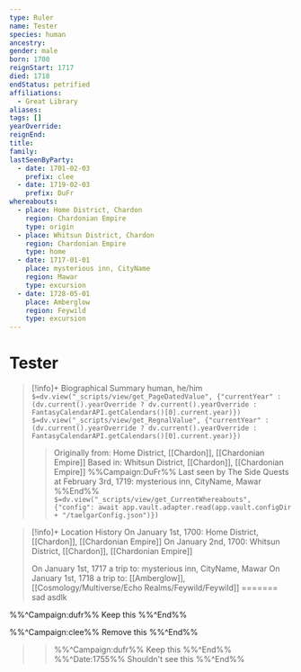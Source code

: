```yaml
---
type: Ruler
name: Tester
species: human
ancestry: 
gender: male
born: 1700
reignStart: 1717
died: 1718
endStatus: petrified
affiliations:
  - Great Library
aliases: 
tags: []
yearOverride: 
reignEnd: 
title: 
family: 
lastSeenByParty:
  - date: 1701-02-03
    prefix: clee
  - date: 1719-02-03
    prefix: DuFr
whereabouts:
  - place: Home District, Chardon
    region: Chardonian Empire
    type: origin
  - place: Whitsun District, Chardon
    region: Chardonian Empire
    type: home
  - date: 1717-01-01
    place: mysterious inn, CityName
    region: Mawar
    type: excursion
  - date: 1728-05-01
    place: Amberglow
    region: Feywild
    type: excursion
---
```

# Tester
>[!info]+ Biographical Summary
>human, he/him
>`$=dv.view("_scripts/view/get_PageDatedValue", {"currentYear" : (dv.current().yearOverride ? dv.current().yearOverride : FantasyCalendarAPI.getCalendars()[0].current.year)})`
>`$=dv.view("_scripts/view/get_RegnalValue", {"currentYear" : (dv.current().yearOverride ? dv.current().yearOverride : FantasyCalendarAPI.getCalendars()[0].current.year)})`
>> Originally from: Home District, [[Chardon]], [[Chardonian Empire]]
>> Based in: Whitsun District, [[Chardon]], [[Chardonian Empire]]
>>%%Campaign:DuFr%% Last seen by The Side Quests at February 3rd, 1719: mysterious inn, CityName, Mawar %%End%%
>> `$=dv.view("_scripts/view/get_CurrentWhereabouts", {"config": await app.vault.adapter.read(app.vault.configDir + "/taelgarConfig.json")})`































>[!info]+ Location History
> On January 1st, 1700: Home District, [[Chardon]], [[Chardonian Empire]]
> On January 2nd, 1700: Whitsun District, [[Chardon]], [[Chardonian Empire]]
>> 
> On January 1st, 1717 a trip to: mysterious inn, CityName, Mawar
> On January 1st, 1718 a trip to: [[Amberglow]], [[Cosmology/Multiverse/Echo Realms/Feywild/Feywild]]
=======
sad asdlk

%%^Campaign:dufr%% Keep this %%^End%%

%%^Campaign:clee%% Remove this %%^End%%

>>%%^Campaign:dufr%% Keep this %%^End%%
%%^Date:1755%%
Shouldn't see this
%%^End%%



